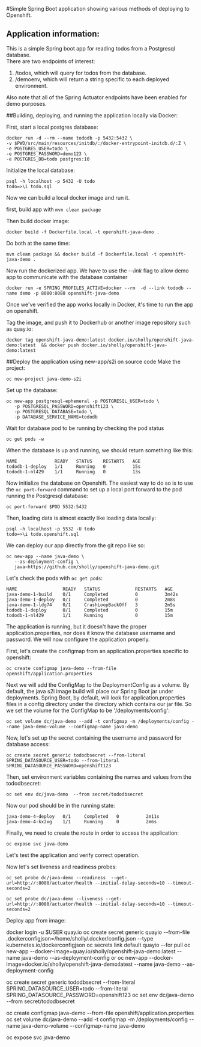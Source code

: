 #Simple Spring Boot application showing various methods of deploying to Openshift.

## Application information:

This is a simple Spring boot app for reading todos from a Postgresql database.  
There are two endpoints of interest: 
1. /todos, which will query for todos from the database. 
2. /demoenv, which will return a string specific to each deployed environment.

Also note that all of the Spring Actuator endpoints have been enabled for demo 
purposes. 

##Building, deploying, and running the application locally via Docker:

First, start a local postgres database: 

```
docker run -d --rm --name tododb -p 5432:5432 \
-v $PWD/src/main/resources/initdb/:/docker-entrypoint-initdb.d/:Z \
-e POSTGRES_USER=todo \
-e POSTGRES_PASSWORD=demo123 \
-e POSTGRES_DB=todo postgres:10
```

Initialize the local database: 
```
psql -h localhost -p 5432 -U todo
todo=>\i todo.sql
```


Now we can build a local docker image and run it.  

first, build app with
`mvn clean package`

Then build docker image:

`docker build -f Dockerfile.local -t openshift-java-demo .`

Do both at the same time: 

`mvn clean package && docker build -f Dockerfile.local -t openshift-java-demo .`

Now run the dockerized app.  We have to use the *--link* flag to allow demo app to communicate with the database container

`docker run -e SPRING_PROFILES_ACTIVE=docker --rm  -d --link tododb --name demo -p 8080:8080 openshift-java-demo`

Once we've verified the app works locally in Docker, it's time to run the app on openshift.

Tag the image, and push it to Dockerhub or another image repository such as quay.io: 

`docker tag openshift-java-demo:latest docker.io/sholly/openshift-java-demo:latest  && docker push docker.io/sholly/openshift-java-demo:latest`


##Deploy the application using new-app/s2i on source code
Make the project: 

`oc new-project java-demo-s2i`

Set up the database: 

```
oc new-app postgresql-ephemeral -p POSTGRESQL_USER=todo \
   -p POSTGRESQL_PASSWORD=openshift123 \
   -p POSTGRESQL_DATABASE=todo \
   -p DATABASE_SERVICE_NAME=tododb
```

Wait for database pod to be running by checking the pod status

`oc get pods -w`

When the database is up and running, we should return something like this:
```shell
NAME              READY   STATUS    RESTARTS   AGE
tododb-1-deploy   1/1     Running   0          15s
tododb-1-nl429    1/1     Running   0          13s
```


Now initialize the database on Openshift.  The easiest way to do so is to use
the `oc port-forward` command to set up a local port forward to the pod running the 
Postgresql database: 

`oc port-forward $POD 5532:5432`

Then, loading data is almost exactly like loading data locally:

```
psql -h localhost -p 5532 -U todo
todo=>\i todo.openshift.sql
``` 



We can deploy our app directly from the git repo like so: 

```shell
oc new-app --name java-demo \
   --as-deployment-config \
   java~https://github.com/sholly/openshift-java-demo.git
```

Let's check the pods with `oc get pods`: 

```shell
NAME                 READY   STATUS             RESTARTS   AGE
java-demo-1-build    0/1     Completed          0          3m42s
java-demo-1-deploy   0/1     Completed          0          2m8s
java-demo-1-ldg74    0/1     CrashLoopBackOff   3          2m5s
tododb-1-deploy      0/1     Completed          0          15m
tododb-1-nl429       1/1     Running            0          15m

```
The application is running, but it doesn't have the proper application.properties,
nor does it know the database username and password. We will now configure the application properly.


First, let's create the configmap from an application.properties specific to openshift: 

`oc create configmap java-demo --from-file openshift/application.properties`

Next we will add the ConfigMap to the DeploymentConfig as a volume.  By default, the java s2i image build will place our 
Spring Boot jar under deployments.  Spring Boot, by default, will look for application.properties files in a config 
directory under the directory which contains our jar file.  So we set the volume for the ConfigMap to be 
'/deployments/config': 

`oc set volume dc/java-demo --add -t configmap -m /deployments/config --name java-demo-volume --configmap-name java-demo`

Now, let's set up the secret containing the username and password for database access: 

`oc create secret generic tododbsecret --from-literal SPRING_DATASOURCE_USER=todo --from-literal SPRING_DATASOURCE_PASSWORD=openshift123`

Then, set environment variables containing the names and values from the tododbsecret: 

`oc set env dc/java-demo  --from secret/tododbsecret`

Now our pod should be in the running state: 

```shell
java-demo-4-deploy   0/1     Completed   0          2m11s
java-demo-4-kx2xg    1/1     Running     0          2m6s
```

Finally, we need to create the route in order to access the application: 

`oc expose svc java-demo`

Let's test the application and verify correct operation.  

Now let's set liveness and readiness probes: 

`oc set probe dc/java-demo --readiness  --get-url=http://:8080/actuator/health --initial-delay-seconds=10 --timeout-seconds=2`

`oc set probe dc/java-demo --liveness --get-url=http://:8080/actuator/health --initial-delay-seconds=10 --timeout-seconds=2`





Deploy app from image:

docker login -u $USER quay.io
oc create secret generic quayio --from-file  .dockerconfigjson=/home/sholly/.docker/config.json --type kubernetes.io/dockerconfigjson
oc secrets link default quayio --for pull
oc new-app --docker-image=quay.io/sholly/openshift-java-demo:latest --name java-demo --as-deployment-config
or
oc new-app --docker-image=docker.io/sholly/openshift-java-demo:latest --name java-demo --as-deployment-config

oc create secret generic tododbsecret --from-literal SPRING_DATASOURCE_USER=todo --from-literal SPRING_DATASOURCE_PASSWORD=openshift123
oc set env dc/java-demo  --from secret/tododbsecret

oc create configmap java-demo --from-file openshift/application.properties
oc set volume dc/java-demo --add -t configmap -m /deployments/config --name java-demo-volume --configmap-name java-demo

oc expose svc java-demo 


